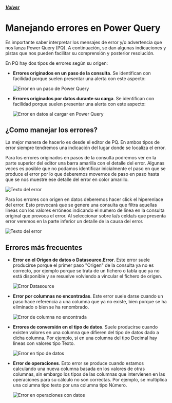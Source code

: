 ##### [Volver](/Herramientas-avanzadas-de-excel/pages/Indice_curso.html)
<script src="https://kit.fontawesome.com/065728df02.js" crossorigin="anonymous"></script>

# Manejando errores en Power Query
 
Es importante saber interpretar los mensajes de error y/o advertencia que nos lanza Power Query (PQ). A continuación, se dan algunas indicaciones y pistas que nos pueden facilitar su comprensión y posterior resolución.

En PQ hay dos tipos de errores según su origen:

* **Errores originados en un paso de la consulta**. Se identifican con facilidad porque suelen presentar una alerta con este aspecto:

    ![Error en un paso de Power Query](/Herramientas-avanzadas-de-excel/images/ErrorPaso.png)

* **Errores originados por datos durante su carga**. Se identifican con facilidad porque suelen presentar una alerta con este aspecto:

    ![Error en datos al cargar en Power Query](/Herramientas-avanzadas-de-excel/images/ErrorDatos.png)

## ¿Como manejar los errores?
La mejor manera de hacerlo es desde el editor de PQ. En ambos tipos de error siempre tendremos una indicación del lugar donde se localiza el error.

Para los errores originados en pasos de la consulta podremos ver en la parte superior del editor una barra amarilla con el detalle del error. Algunas veces es posible que no podamos identificar inicialmente el paso en que se produce el error por lo que deberemos movernos de paso en paso hasta que se nos muestre ese detalle del error en color amarillo.

![Texto del error](/Herramientas-avanzadas-de-excel/images/TextoErrorPaso.png)

Para los errores con origen en datos deberemos hacer click el hiperenlace del error. Esto provocará que se genere una consulta que filtra aquellas lineas con los valores erróneos indicando el numero de línea en la consulta original que provoca el error. Al seleccionar sobre la/s celda/s que presenta error veremos en la parte inferior un detalle de la causa del error.

![Texto del error](/Herramientas-avanzadas-de-excel/images/TextoErrorDato.png)

## Errores más frecuentes 

* **Error en el Origen de datos o Datasource.Error**. Este error suele producirse porque el primer paso "Origen" de la consulta ya no es correcto, por ejemplo porque se trata de un fichero o tabla que ya no está disponible y se resuelve volviendo a vincular el fichero de origen.

    ![Error Datasource](/Herramientas-avanzadas-de-excel/images/ErrorDataSource.png)

* **Error por columnas no encontradas**. Este error suele darse cuando un paso hace referencia a una columna que ya no existe, bien porque se ha eliminado o bien se ha renombrado.

    ![Error de columna no encontrada](/Herramientas-avanzadas-de-excel/images/ErrorColumnaNoEncontrada.png)

* **Errores de conversión en el tipo de datos**. Suele producirse cuando existen valores en una columna que difieren del tipo de datos dado a dicha columna. Por ejemplo, si en una columna del tipo Decimal hay lineas con valores tipo Texto.

    ![Error en tipo de datos](/Herramientas-avanzadas-de-excel/images/ErrorTipoDatos.png)

* **Error de operaciones**. Esto error se produce cuando estamos calculando una nueva columna basada en los valores de otras columnas, sin embargo los tipos de las columnas que intervienen en las operaciones para su cálculo no son correctas. Por ejemplo, se multiplica una columna tipo texto por una columna tipo Número.

    ![Error en operaciones con datos](/Herramientas-avanzadas-de-excel/images/ErrorOperaciones.png)


